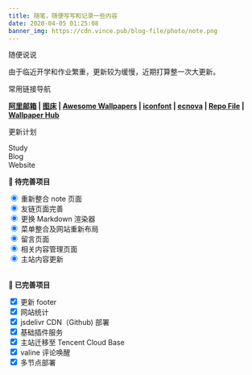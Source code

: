 ```yaml
---
title: 随笔，随便写写和记录一些内容
date: 2020-04-05 01:25:08
banner_img: https://cdn.vince.pub/blog-file/photo/note.png
---
```


<p class="note note-success">随便说说</p>

由于临近开学和作业繁重，更新较为缓慢，近期打算整一次大更新。

<p class="note note-primary">常用链接导航</p>

**[阿里邮箱](https://qiye.aliyun.com/ ) | [图床](https://imgchr.com/ ) | [Awesome Wallpapers](https://wallhaven.cc ) | [iconfont](https://www.iconfont.cn ) | [ecnova](https://trench.ecnova.com/ ) | [Repo File](https://cdn.jsdelivr.net/gh/vinceying/blog-file@eb13514517dbd62db37641637ce6db7c52bad1e5/ ) | [Wallpaper Hub](https://wallpaperhub.app/ )**

<p class="note note-info">更新计划</p>

<div id="html-partial">
 <link rel="stylesheet" href="https://cdn.vince.pub/blog-file/css/circlechart.css">
    <div id="percent">
        <div class="circlechart" data-percentage="-50">Study</div>
        <div class="circlechart" data-percentage="65">Blog</div>
        <div class="circlechart" data-percentage="30">Website</div>
    </div>
    <script>
        window.jQuery || document.write('<script src="https://cdn.staticfile.org/jquery/3.4.1/jquery.min.js"><\/script>')
    </script>
    <script src="https://cdn.vince.pub/blog-file/js/circlechart.js"></script>
    <script>
        $('.circlechart').circlechart(); // Initialization
    </script>
</div>

**🚀 待完善项目**
<div class="icheck-material-teal">
    <input type="radio" checked id="teal2" name="do-1" />
    <label for="teal2">重新整合 note 页面</label>
</div>
<div class="icheck-material-teal">
    <input type="radio" checked id="teal2" name="do-4" />
    <label for="teal2">友链页面完善</label>
</div>
<div class="icheck-material-teal">
    <input type="radio" checked id="teal2" name="do-5" />
    <label for="teal2">更换 Markdown 渲染器</label>
</div>
<div class="icheck-material-teal">
    <input type="radio" checked id="teal2" name="do-6" />
    <label for="teal2">菜单整合及网站重新布局</label>
</div>
<div class="icheck-material-teal">
    <input type="radio" checked id="teal2" name="do-7" />
    <label for="teal2">留言页面</label>
</div>
<div class="icheck-material-teal">
    <input type="radio" checked id="teal2" name="do-8" />
    <label for="teal2">相关内容管理页面</label>
</div>
<div class="icheck-material-teal">
    <input type="radio" checked id="teal2" name="do-9" />
    <label for="teal2">主站内容更新</label>
</div>
<br>

**🍉 已完善项目**
<div class="icheck-material-teal">
    <input type="checkbox" checked id="td-1" />
    <label for="teal">更新 footer</label>
</div>
<div class="icheck-material-teal">
    <input type="checkbox" checked id="td-2" />
    <label for="tea1">网站统计</label>
</div>
<div class="icheck-material-teal">
    <input type="checkbox" checked id="td-3" />
    <label for="tea1">jsdelivr CDN（Github) 部署</label>
</div>
<div class="icheck-material-teal">
    <input type="checkbox" checked id="td-4" />
    <label for="tea1">基础插件服务</label>
</div>
<div class="icheck-material-teal">
    <input type="checkbox" checked id="td-5" />
    <label for="tea1">主站迁移至 Tencent Cloud Base</label>
</div>
<div class="icheck-material-teal">
    <input type="checkbox" checked id="td-5" />
    <label for="tea1">valine 评论唤醒</label>
</div>
<div class="icheck-material-teal">
    <input type="checkbox" checked id="td-6" />
    <label for="tea1">多节点部署</label>
</div>